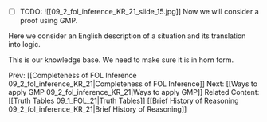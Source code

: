 ﻿- [ ] TODO:
![[09_2_fol_inference_KR_21_slide_15.jpg]]
Now we will consider a proof using GMP.

Here we consider an English description of a situation and its translation into logic.

This is our knowledge base.
We need to make sure it is in horn form.



Prev: [[Completeness of FOL Inference 09_2_fol_inference_KR_21|Completeness of FOL Inference]]
Next: [[Ways to apply GMP 09_2_fol_inference_KR_21|Ways to apply GMP]]
Related Content:
[[Truth Tables 09_1_FOL_21|Truth Tables]]
[[Brief History of Reasoning 09_2_fol_inference_KR_21|Brief History of Reasoning]]